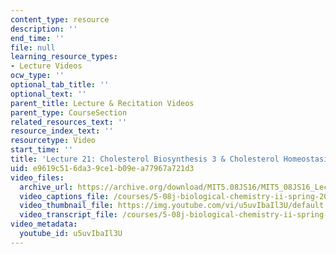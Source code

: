 ```yaml
---
content_type: resource
description: ''
end_time: ''
file: null
learning_resource_types:
- Lecture Videos
ocw_type: ''
optional_tab_title: ''
optional_text: ''
parent_title: Lecture & Recitation Videos
parent_type: CourseSection
related_resources_text: ''
resource_index_text: ''
resourcetype: Video
start_time: ''
title: 'Lecture 21: Cholesterol Biosynthesis 3 & Cholesterol Homeostasis 1'
uid: e9619c51-6da3-9ce1-b09e-a77967a721d3
video_files:
  archive_url: https://archive.org/download/MIT5.08JS16/MIT5_08JS16_Lecture_21_300k.mp4
  video_captions_file: /courses/5-08j-biological-chemistry-ii-spring-2016/883eee951f1d50fa858fd4fcb9e67882_u5uvIbaIl3U.vtt
  video_thumbnail_file: https://img.youtube.com/vi/u5uvIbaIl3U/default.jpg
  video_transcript_file: /courses/5-08j-biological-chemistry-ii-spring-2016/b2e6e92571e5ef32e3253a26af889d65_u5uvIbaIl3U.pdf
video_metadata:
  youtube_id: u5uvIbaIl3U
---
```

